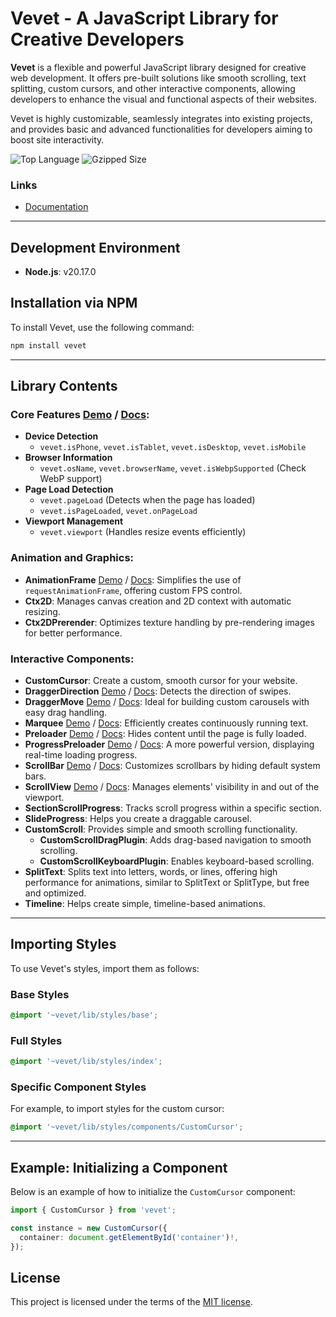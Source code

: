 # Vevet - A JavaScript Library for Creative Developers

**Vevet** is a flexible and powerful JavaScript library designed for creative web development. It offers pre-built solutions like smooth scrolling, text splitting, custom cursors, and other interactive components, allowing developers to enhance the visual and functional aspects of their websites.

Vevet is highly customizable, seamlessly integrates into existing projects, and provides basic and advanced functionalities for developers aiming to boost site interactivity.

![Top Language](https://img.shields.io/github/languages/top/antonbobrov/vevet) ![Gzipped Size](https://img.shields.io/bundlephobia/minzip/vevet)

### Links
- [Documentation](https://antonbobrov.github.io/vevet/)

---

## Development Environment
- **Node.js**: v20.17.0

## Installation via NPM
To install Vevet, use the following command:

```bash
npm install vevet
```

---

## Library Contents

### Core Features [Demo](https://antonbobrov.github.io/vevet-demo/application/) / [Docs](https://antonbobrov.github.io/vevet/interfaces/IVevet.html):
- **Device Detection**
  - `vevet.isPhone`, `vevet.isTablet`, `vevet.isDesktop`, `vevet.isMobile`
- **Browser Information**
  - `vevet.osName`, `vevet.browserName`, `vevet.isWebpSupported` (Check WebP support)
- **Page Load Detection**
  - `vevet.pageLoad` (Detects when the page has loaded)
  - `vevet.isPageLoaded`, `vevet.onPageLoad`
- **Viewport Management**
  - `vevet.viewport` (Handles resize events efficiently)

### Animation and Graphics:
- **AnimationFrame** [Demo](https://antonbobrov.github.io/vevet-demo/animation-frame/) / [Docs](https://antonbobrov.github.io/vevet/classes/AnimationFrame.html): Simplifies the use of `requestAnimationFrame`, offering custom FPS control.
- **Ctx2D**: Manages canvas creation and 2D context with automatic resizing.
- **Ctx2DPrerender**: Optimizes texture handling by pre-rendering images for better performance.

### Interactive Components:
- **CustomCursor**: Create a custom, smooth cursor for your website.
- **DraggerDirection** [Demo](https://antonbobrov.github.io/vevet-demo/dragger-direction/) / [Docs](https://antonbobrov.github.io/vevet/classes/DraggerDirection.html): Detects the direction of swipes.
- **DraggerMove** [Demo](https://antonbobrov.github.io/vevet-demo/dragger-move/) / [Docs](https://antonbobrov.github.io/vevet/classes/DraggerMove.html): Ideal for building custom carousels with easy drag handling.
- **Marquee** [Demo](https://antonbobrov.github.io/vevet-demo/marquee/) / [Docs](https://antonbobrov.github.io/vevet/classes/Marquee.html): Efficiently creates continuously running text.
- **Preloader** [Demo](https://antonbobrov.github.io/vevet-demo/preloader/) / [Docs](https://antonbobrov.github.io/vevet/classes/Preloader.html): Hides content until the page is fully loaded.
- **ProgressPreloader** [Demo](https://antonbobrov.github.io/vevet-demo/progress-preloader/) / [Docs](https://antonbobrov.github.io/vevet/classes/ProgressPreloader.html): A more powerful version, displaying real-time loading progress.
- **ScrollBar** [Demo](https://antonbobrov.github.io/vevet-demo/scrollbar/) / [Docs](https://antonbobrov.github.io/vevet/classes/ScrollBar.html): Customizes scrollbars by hiding default system bars.
- **ScrollView** [Demo](https://antonbobrov.github.io/vevet-demo/scroll-view/) / [Docs](https://antonbobrov.github.io/vevet/classes/ScrollView.html): Manages elements' visibility in and out of the viewport.
- **SectionScrollProgress**: Tracks scroll progress within a specific section.
- **SlideProgress**: Helps you create a draggable carousel.
- **CustomScroll**: Provides simple and smooth scrolling functionality.
  - **CustomScrollDragPlugin**: Adds drag-based navigation to smooth scrolling.
  - **CustomScrollKeyboardPlugin**: Enables keyboard-based scrolling.
- **SplitText**: Splits text into letters, words, or lines, offering high performance for animations, similar to SplitText or SplitType, but free and optimized.
- **Timeline**: Helps create simple, timeline-based animations.

---

## Importing Styles

To use Vevet's styles, import them as follows:

### Base Styles
```scss
@import '~vevet/lib/styles/base';
```

### Full Styles
```scss
@import '~vevet/lib/styles/index';
```

### Specific Component Styles
For example, to import styles for the custom cursor:
```scss
@import '~vevet/lib/styles/components/CustomCursor';
```

---

## Example: Initializing a Component

Below is an example of how to initialize the `CustomCursor` component:

```typescript
import { CustomCursor } from 'vevet';

const instance = new CustomCursor({
  container: document.getElementById('container')!,
});
```

## License

This project is licensed under the terms of the
[MIT license](https://github.com/antonbobrov/vevet/blob/master/LICENSE).
